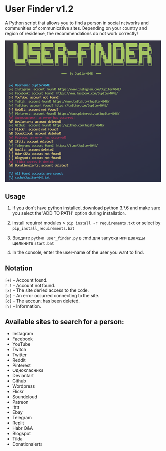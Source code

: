 # User Finder v1.2

A Python script that allows you to find a person in social networks and communities of communicative sites.
Depending on your country and region of residence, the recommendations do not work correctly!

![image](https://github.com/Jupiter404E/User-finder/blob/main/img/preview.png?raw=true)

## Usage

1. If you don't have python installed, download python 3.7.6 and make sure you select the 'ADD TO PATH' option during installation.

2. install required modules > `pip install -r requirements.txt` or select by `pip_install_requirements.bat`

3. Введите `python user_finder.py` в cmd для запуска или дважды щелкните `start.bat`

4. In the console, enter the user-name of the user you want to find.
## Notation

`[+]` - Account found. <br />
`[-]` - Account not found. <br />
`[x]` - The site denied access to the code. <br />
`[e]` - An error occurred connecting to the site. <br />
`[d]` - The account has been deleted. <br />
`[\]` - Information.

## Available sites to search for a person:

+ Instagram
+ Facebook
+ YouTube
+ Twitch
+ Twitter
+ Reddit
+ Pinterest
+ Однокласники
+ Deviantart
+ Github
+ Wordpress
+ Flickr
+ Soundcloud
+ Patreon
+ Ifttt
+ Ebay
+ Telegram
+ Replit
+ Habr Q&A
+ Blogspot
+ Tilda
+ Donationalerts
